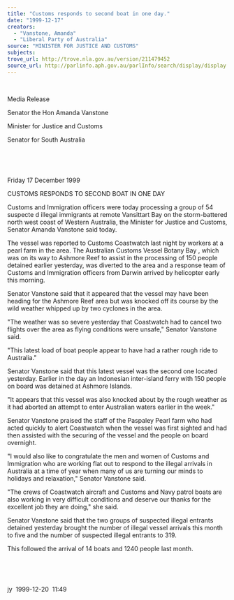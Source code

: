 ```yaml
---
title: "Customs responds to second boat in one day."
date: "1999-12-17"
creators:
  - "Vanstone, Amanda"
  - "Liberal Party of Australia"
source: "MINISTER FOR JUSTICE AND CUSTOMS"
subjects:
trove_url: http://trove.nla.gov.au/version/211479452
source_url: http://parlinfo.aph.gov.au/parlInfo/search/display/display.w3p;query=Id%3A%22media/pressrel/4GK06%22
---
```


   

  

  Media Release

  Senator the Hon Amanda Vanstone

  Minister for Justice and Customs

  Senator for South Australia

  

  

  Friday 17 December 1999

  CUSTOMS 
RESPONDS TO SECOND BOAT IN ONE DAY

  Customs and Immigration officers 
were today processing a group of 54 suspecte  d illegal immigrants at remote Vansittart Bay on 
the storm-battered north west coast of Western Australia, the Minister 
for Justice and Customs, Senator Amanda Vanstone said today.

  The vessel was reported to Customs Coastwatch last 
night by workers at a pearl farm in the area. The Australian Customs 
Vessel   Botany Bay , which was 
on its way to Ashmore Reef to assist in the processing of 150 people 
detained earlier yesterday, was diverted to the area and a response 
team of Customs and Immigration officers from Darwin arrived by helicopter 
early this morning.

  Senator Vanstone said that it appeared that the vessel 
may have been heading for the Ashmore Reef area but was knocked off 
its course by the wild weather whipped up by two cyclones in the area.

  "The weather was so severe yesterday that Coastwatch 
had to cancel two flights over the area as flying conditions were unsafe," 
Senator Vanstone said.

  "This latest load of boat people appear to have 
had a rather rough ride to Australia."

  Senator Vanstone said that this latest vessel was 
the second one located yesterday. Earlier in the day an Indonesian inter-island 
ferry with 150 people on board was detained at Ashmore Islands.

  "It appears that this vessel was also knocked 
about by the rough weather as it had aborted an attempt to enter Australian 
waters earlier in the week."

  Senator Vanstone praised the staff of the Paspaley 
Pearl farm who had acted quickly to alert Coastwatch when the vessel 
was first sighted and had then assisted with the securing of the vessel 
and the people on board overnight.

  "I would also like to congratulate the men and 
women of Customs and Immigration who are working flat out to respond 
to the illegal arrivals in Australia at a time of year when many of 
us are turning our minds to holidays and relaxation," Senator Vanstone 
said.

  "The crews of Coastwatch aircraft and Customs 
and Navy patrol boats are also working in very difficult conditions 
and deserve our thanks for the excellent job they are doing," she 
said.

  Senator Vanstone said that the two groups of suspected 
illegal entrants detained yesterday brought the number of illegal vessel 
arrivals this month to five and the number of suspected illegal entrants 
to 319.

  This followed the arrival of 14 boats and 1240 people 
last month. 

  

  

  jy  1999-12-20  11:49

